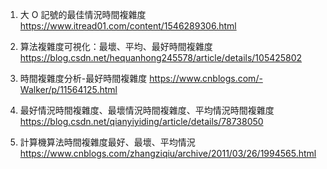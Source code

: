 

1. 大 O 記號的最佳情況時間複雜度
https://www.itread01.com/content/1546289306.html

2. 算法複雜度可視化：最壞、平均、最好時間複雜度
https://blog.csdn.net/hequanhong245578/article/details/105425802

3. 時間複雜度分析-最好時間複雜度
https://www.cnblogs.com/-Walker/p/11564125.html

4. 最好情況時間複雜度、最壞情況時間複雜度、平均情況時間複雜度
https://blog.csdn.net/qianyiyiding/article/details/78738050

5. 計算機算法時間複雜度最好、最壞、平均情況
https://www.cnblogs.com/zhangziqiu/archive/2011/03/26/1994565.html